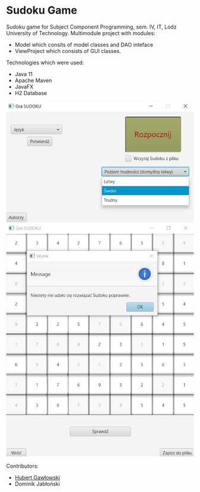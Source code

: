# Sudoku Game
Sudoku game for Subject Component Programming, sem. IV, IT, Lodz University of Technology. 
Multimodule project with modules:
* Model which consits of model classes and DAO inteface
* ViewProject which consists of GUI classes.

Technologies which were used:
* Java 11
* Apache Maven
* JavaFX
* H2 Database

![alt text](https://github.com/hubertgaw/component_programming/blob/master/screenshots/sudoku1.jpg)
![alt text](https://github.com/hubertgaw/component_programming/blob/master/screenshots/sudoku2.jpg)

Contributors:
* [Hubert Gawłowski](https://github.com/hubertgaw)
* Dominik Jabłoński
